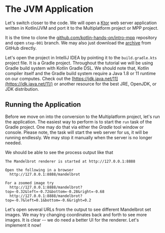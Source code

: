 
# The JVM Application

Let's switch closer to the code. We will open a [Ktor](https://ktor.io)
web server application written in Kotlin/JVM and port it to the Multiplatform
project or MPP project. 

It is the time to clone the
[github.com/kotlin-hands-on/intro-mpp](https://github.com/kotlin-hands-on/intro-mpp)
repository and open `step-001` branch. We may also just download the
[archive](https://github.com/kotlin-hands-on/intro-mpp/archive/step-001.zip)
from GitHub directly. 

Let's open the project in IntelliJ IDEA by pointing it to the `build.gradle.kts`
project file. It is a Gradle project. Throughout the tutorial we will be
using Gradle build system with Kotlin Gradle DSL. We should note that,
Kotlin compiler itself and the Gradle build system require a Java 1.8 or 11
runtime on our computes. Check out the 
[https://jdk.java.net/11](https://jdk.java.net/11/) or another resource 
for the best JRE, OpenJDK, or JDK distribution.

## Running the Application

Before we move on into the conversion to the Multiplatform project,
let's run the application. The easiest way to perform is to start the
`run` task of the Gradle project. One may do that via either the _Gradle_
tool window or console. Please note, the task will start the web server for
us, it will be running endlessly. We may stop it manually when the
server is no longer needed.

We should be able to see the process output like that

```
The Mandelbrot renderer is started at http://127.0.0.1:8888

Open the following in a browser
  http://127.0.0.1:8888/mandelbrot

For a zoomed image try
  http://127.0.0.1:8888/mandelbrot?top=-0.32&left=-0.72&bottom=-0.28&right=-0.68
  http://127.0.0.1:8888/mandelbrot?top=-0.7&left=0.1&bottom=-0.6&right=0.2

```

Let's open several URLs from the output to see different Mandelbrot set
images. We may try changing coordinates back and forth to see more images.
It is clear -- we do need a better UI for the renderer. Let's implement it now! 
 